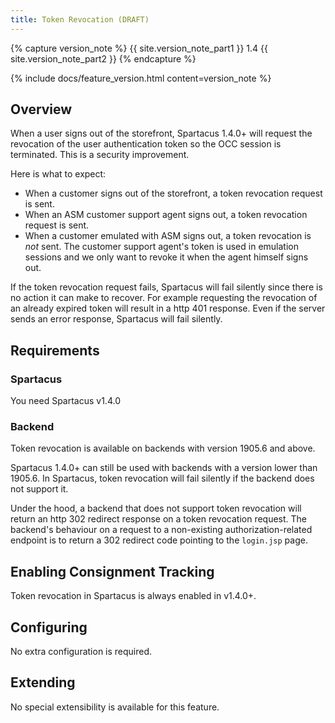 ```yaml
---
title: Token Revocation (DRAFT)
---
```


{% capture version_note %}
{{ site.version_note_part1 }} 1.4 {{ site.version_note_part2 }}
{% endcapture %}

{% include docs/feature_version.html content=version_note %}

## Overview

When a user signs out of the storefront, Spartacus 1.4.0+ will request the revocation of the user authentication token so the OCC session is terminated. This is a security improvement.

Here is what to expect:

- When a customer signs out of the storefront, a token revocation request is sent.
- When an ASM customer support agent signs out, a token revocation request is sent.
- When a customer emulated with ASM signs out, a token revocation is _not_ sent. The customer support agent's token is used in emulation sessions and we only want to revoke it when the agent himself signs out.

If the token revocation request fails, Spartacus will fail silently since there is no action it can make to recover. For example requesting the revocation of an already expired token will result in a http 401 response. Even if the server sends an error response, Spartacus will fail silently.

## Requirements

### Spartacus

You need Spartacus v1.4.0

### Backend

Token revocation is available on backends with version 1905.6 and above.

Spartacus 1.4.0+ can still be used with backends with a version lower than 1905.6. In Spartacus, token revocation will fail silently if the backend does not support it.

Under the hood, a backend that does not support token revocation will return an http 302 redirect response on a token revocation request. The backend's behaviour on a request to a non-existing authorization-related endpoint is to return a 302 redirect code pointing to the `login.jsp` page.

## Enabling Consignment Tracking

Token revocation in Spartacus is always enabled in v1.4.0+.

## Configuring

No extra configuration is required.

## Extending

No special extensibility is available for this feature.
